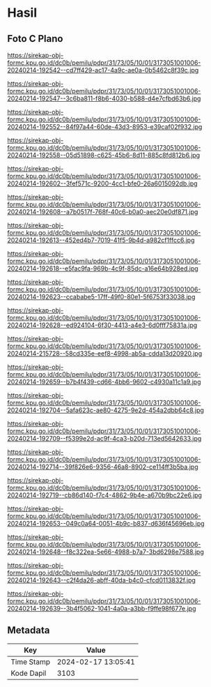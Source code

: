 # Hasil

## Foto C Plano

https://sirekap-obj-formc.kpu.go.id/dc0b/pemilu/pdpr/31/73/05/10/01/3173051001006-20240214-192542--cd7ff429-ac17-4a9c-ae0a-0b5462c8f39c.jpg

https://sirekap-obj-formc.kpu.go.id/dc0b/pemilu/pdpr/31/73/05/10/01/3173051001006-20240214-192547--3c6ba811-f8b6-4030-b588-d4e7cfbd63b6.jpg

https://sirekap-obj-formc.kpu.go.id/dc0b/pemilu/pdpr/31/73/05/10/01/3173051001006-20240214-192552--84f97a44-60de-43d3-8953-e39caf02f932.jpg

https://sirekap-obj-formc.kpu.go.id/dc0b/pemilu/pdpr/31/73/05/10/01/3173051001006-20240214-192558--05d51898-c625-45b6-8d11-885c8fd812b6.jpg

https://sirekap-obj-formc.kpu.go.id/dc0b/pemilu/pdpr/31/73/05/10/01/3173051001006-20240214-192602--3fef571c-9200-4cc1-bfe0-26a6015092db.jpg

https://sirekap-obj-formc.kpu.go.id/dc0b/pemilu/pdpr/31/73/05/10/01/3173051001006-20240214-192608--a7b0517f-768f-40c6-b0a0-aec20e0df871.jpg

https://sirekap-obj-formc.kpu.go.id/dc0b/pemilu/pdpr/31/73/05/10/01/3173051001006-20240214-192613--452ed4b7-7019-41f5-9b4d-a982cf1ffcc6.jpg

https://sirekap-obj-formc.kpu.go.id/dc0b/pemilu/pdpr/31/73/05/10/01/3173051001006-20240214-192618--e5fac9fa-969b-4c9f-85dc-a16e64b928ed.jpg

https://sirekap-obj-formc.kpu.go.id/dc0b/pemilu/pdpr/31/73/05/10/01/3173051001006-20240214-192623--ccababe5-17ff-49f0-80e1-5f6753f33038.jpg

https://sirekap-obj-formc.kpu.go.id/dc0b/pemilu/pdpr/31/73/05/10/01/3173051001006-20240214-192628--ed924104-6f30-4413-a4e3-6d0fff75831a.jpg

https://sirekap-obj-formc.kpu.go.id/dc0b/pemilu/pdpr/31/73/05/10/01/3173051001006-20240214-215728--58cd335e-eef8-4998-ab5a-cdda13d20920.jpg

https://sirekap-obj-formc.kpu.go.id/dc0b/pemilu/pdpr/31/73/05/10/01/3173051001006-20240214-192659--b7b4f439-cd66-4bb6-9602-c4930a11c1a9.jpg

https://sirekap-obj-formc.kpu.go.id/dc0b/pemilu/pdpr/31/73/05/10/01/3173051001006-20240214-192704--5afa623c-ae80-4275-9e2d-454a2dbb64c8.jpg

https://sirekap-obj-formc.kpu.go.id/dc0b/pemilu/pdpr/31/73/05/10/01/3173051001006-20240214-192709--f5399e2d-ac9f-4ca3-b20d-713ed5642633.jpg

https://sirekap-obj-formc.kpu.go.id/dc0b/pemilu/pdpr/31/73/05/10/01/3173051001006-20240214-192714--39f826e6-9356-46a8-8902-ce114ff3b5ba.jpg

https://sirekap-obj-formc.kpu.go.id/dc0b/pemilu/pdpr/31/73/05/10/01/3173051001006-20240214-192719--cb86d140-f7c4-4862-9b4e-a670b9bc22e6.jpg

https://sirekap-obj-formc.kpu.go.id/dc0b/pemilu/pdpr/31/73/05/10/01/3173051001006-20240214-192653--049c0a64-0051-4b9c-b837-d636f45696eb.jpg

https://sirekap-obj-formc.kpu.go.id/dc0b/pemilu/pdpr/31/73/05/10/01/3173051001006-20240214-192648--f8c322ea-5e66-4988-b7a7-3bd6298e7588.jpg

https://sirekap-obj-formc.kpu.go.id/dc0b/pemilu/pdpr/31/73/05/10/01/3173051001006-20240214-192643--c2f4da26-abff-40da-b4c0-cfcd0113832f.jpg

https://sirekap-obj-formc.kpu.go.id/dc0b/pemilu/pdpr/31/73/05/10/01/3173051001006-20240214-192639--3b4f5062-1041-4a0a-a3bb-f9ffe98f677e.jpg


## Metadata

| Key        | Value               |
| ---------- | ------------------- |
| Time Stamp | 2024-02-17 13:05:41 |
| Kode Dapil | 3103                |



